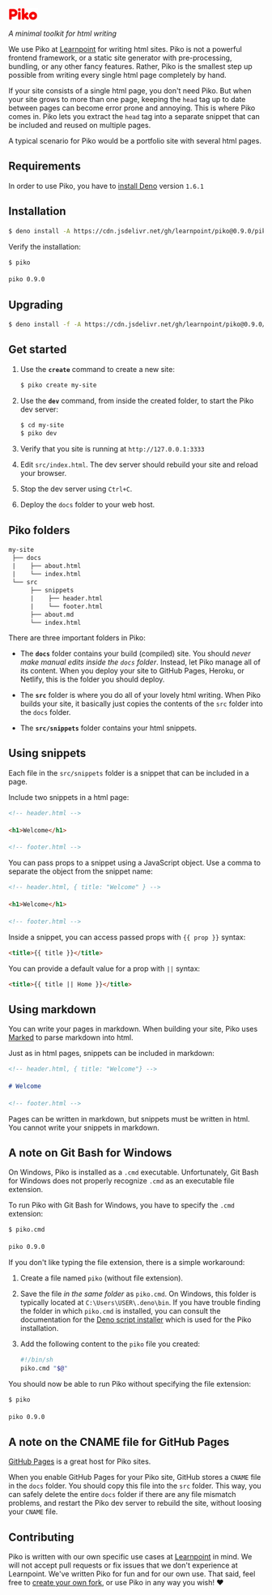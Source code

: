<img src="piko.svg" height="24px">

_A minimal toolkit for html writing_

We use Piko at [Learnpoint](https://github.com/learnpoint) for writing html sites. Piko is not a powerful frontend framework, or a static site generator with pre-processing, bundling, or any other fancy features. Rather, Piko is the smallest step up possible from writing every single html page completely by hand.

If your site consists of a single html page, you don't need Piko. But when your site grows to more than one page, keeping the ```head``` tag up to date between pages can become error prone and annoying. This is where Piko comes in. Piko lets you extract the ```head``` tag into a separate snippet that can be included and reused on multiple pages.

A typical scenario for Piko would be a portfolio site with several html pages.

## Requirements

In order to use Piko, you have to [install Deno](https://deno.land/manual/getting_started/installation) version ```1.6.1```

## Installation

```bash
$ deno install -A https://cdn.jsdelivr.net/gh/learnpoint/piko@0.9.0/piko.js
```

Verify the installation:

```bash
$ piko

piko 0.9.0
```

## Upgrading

```bash
$ deno install -f -A https://cdn.jsdelivr.net/gh/learnpoint/piko@0.9.0/piko.js
```

## Get started

1. Use the **```create```** command to create a new site:

    ```bash
    $ piko create my-site
    ```
2. Use the **```dev```** command, from inside the created folder, to start the Piko dev server:

    ```bash
    $ cd my-site
    $ piko dev
    ```

3. Verify that you site is running at ```http://127.0.0.1:3333```

4. Edit ```src/index.html```. The dev server should rebuild your site and reload your browser.

5. Stop the dev server using ```Ctrl+C```.

6. Deploy the ```docs``` folder to your web host.

## Piko folders

```
my-site
 ├── docs
 |    ├── about.html
 |    └── index.html
 └── src
      ├── snippets
      |    ├── header.html
      |    └── footer.html
      ├── about.md
      └── index.html
```

There are three important folders in Piko:

- The **```docs```** folder contains your build (compiled) site. You should _never make manual edits inside the ```docs``` folder_. Instead, let Piko manage all of its content. When you deploy your site to GitHub Pages, Heroku, or Netlify, this is the folder you should deploy.

- The **```src```** folder is where you do all of your lovely html writing. When Piko builds your site, it basically just copies the contents of the ```src``` folder into the ```docs``` folder.

- The **```src/snippets```** folder contains your html snippets.

## Using snippets

Each file in the ```src/snippets``` folder is a snippet that can be included in a page.

Include two snippets in a html page:

```html
<!-- header.html -->

<h1>Welcome</h1>

<!-- footer.html -->
```

You can pass props to a snippet using a JavaScript object. Use a comma to separate the object from the snippet name:

```html
<!-- header.html, { title: "Welcome" } -->

<h1>Welcome</h1>

<!-- footer.html -->
```

Inside a snippet, you can access passed props with ```{{ prop }}``` syntax:

```html
<title>{{ title }}</title>
```

You can provide a default value for a prop with ```||``` syntax:

```html
<title>{{ title || Home }}</title>
```

## Using markdown

You can write your pages in markdown. When building your site, Piko uses [Marked](https://github.com/markedjs/marked) to parse markdown into html.

Just as in html pages, snippets can be included in markdown:

```md
<!-- header.html, { title: "Welcome"} -->

# Welcome

<!-- footer.html -->
```

Pages can be written in markdown, but snippets must be written in html. You cannot write your snippets in markdown.

## A note on Git Bash for Windows

On Windows, Piko is installed as a ```.cmd``` executable. Unfortunately, Git Bash for Windows does not properly recognize ```.cmd``` as an executable file extension.

To run Piko with Git Bash for Windows, you have to specify the ```.cmd``` extension:

```bash
$ piko.cmd

piko 0.9.0
```

If you don't like typing the file extension, there is a simple workaround:

1. Create a file named ```piko``` (without file extension).

2. Save the file _in the same folder_ as ```piko.cmd```. On Windows, this folder is typically located at ```C:\Users\USER\.deno\bin```. If you have trouble finding the folder in which ```piko.cmd``` is installed, you can consult the documentation for the [Deno script installer](https://deno.land/manual@v1.6.2/tools/script_installer) which is used for the Piko installation.

3. Add the following content to the ```piko``` file you created:

    ```bash
    #!/bin/sh
    piko.cmd "$@"
    ```

You should now be able to run Piko without specifying the file extension:

```bash
$ piko

piko 0.9.0
```

## A note on the CNAME file for GitHub Pages

[GitHub Pages](https://pages.github.com/) is a great host for Piko sites.

When you enable GitHub Pages for your Piko site, GitHub stores a ```CNAME``` file in the ```docs``` folder. You should copy this file into the ```src``` folder. This way, you can safely delete the entire ```docs``` folder if there are any file mismatch problems, and restart the Piko dev server to rebuild the site, without loosing your ```CNAME``` file.

## Contributing

Piko is written with our own specific use cases at [Learnpoint](https://github.com/learnpoint) in mind. We will not accept pull requests or fix issues that we don't experience at Learnpoint. We've written Piko for fun and for our own use. That said, feel free to [create your own fork](https://docs.github.com/en/free-pro-team@latest/github/getting-started-with-github/fork-a-repo), or use Piko in any way you wish! ❤️
